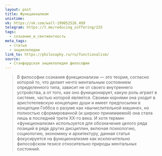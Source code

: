 ```yaml
---
layout: post
title: Функционализм
unixtime: 
vk: https://vk.com/wall-199052526_499
telegram: https://t.me/reducing_suffering/225
tags:
  - сознание_и_сентиентность
meta_tags:
  - статьи
  - энциклопедии
link_to: https://philosophy.ru/ru/functionalism/
source:
  - Стэнфордская энциклопедия философии
---
```

>В философии сознания функционализм — это теория, согласно которой то, что делает нечто ментальным состоянием определенного типа, зависит не от своего внутреннего устройства, а от того, как оно функционирует, какую роль играет в системе, частью которой является. Своими корнями она уходит в аристотелевскую концепцию души и имеет предпосылки в концепции Гоббса о разуме как «вычислительной машине», но полностью сформированной (и широко принимаемой) она стала лишь в последней трети XX-го века. И хотя термин «функционализм» используется для обозначения целого ряда позиций в ряде других дисциплин, включая психологию, социологию, экономику и архитектуру, данная статья фокусируется на функционализме как исключительно философском тезисе относительно природы ментальных состояний.